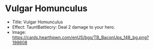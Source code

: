 # Vulgar Homunculus
- Title:  Vulgar Homunculus
- Effect:  TauntBattlecry: Deal 2 damage to your hero.
- Image:  https://cards.hearthpwn.com/enUS/bgs/TB_BaconUps_148_bg.png?198608
